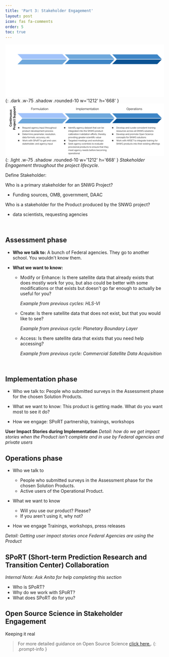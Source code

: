 ```yaml
---
title: 'Part 3: Stakeholder Engagement'
layout: post
icon: fas fa-comments
order: 5
toc: true
---
```


![dark mode only](assets/DarkModeSEPGraphic.png){: .dark .w-75 .shadow .rounded-10 w='1212' h='668' }
![light mode only](assets/LightModeSEPGraphic.png){: .light .w-75 .shadow .rounded-10 w='1212' h='668' }
_Stakeholder Engagement throughout the project lifecycle._

Define Stakeholder:

Who is a primary stakeholder for an SNWG Project?
- Funding sources, OMB, government, DAAC

Who is a stakeholder for the Product produced by the SNWG project? 
- data scientists, requesting agencies
<br>

## Assessment phase
- **Who we talk to:**
A bunch of Federal agencies. They go to another school. You wouldn't know them.

- **What we want to know:**
    - Modify or Enhance: Is there satellite data that already exists that does mostly work for you, but also could be better with some modifications or that exists but doesn't go far enough to actually be useful for you?

        _Example from previous cycles: HLS-VI_

    - Create: Is there satellite data that does not exist, but that you would like to see?

        _Example from previous cycle: Planetary Boundary Layer_

    - Access: Is there satellite data that exists that you need help accessing?

         _Example from previous cycle: Commercial Satellite Data Acquisition_
<br>

## Implementation phase
- Who we talk to:
People who submitted surveys in the Assessment phase for the chosen Solution Products.

- What we want to know:
This product is getting made. What do you want most to see it do? 

- How we engage: 
SPoRT partnership, trainings, workshops

**User Impact Stories during Implementation**
_Detail: how do we get impact stories when the Product isn't complete and in use by Federal agencies and private users_

## Operations phase
- Who we talk to
    - People who submitted surveys in the Assessment phase for the chosen Solution Products.
    - Active users of the Operational Product. 

- What we want to know
    - Will you use our product? Please?  
    - If you aren't using it, why not?

- How we engage 
Trainings, workshops, press releases

_Detail: Getting user impact stories once Federal Agencies are using the Product_

## SPoRT (Short-term Prediction Research and Transition Center) Collaboration
_Internal Note: Ask Anita for help completing this section_
- Who is SPoRT?
- Why do we work with SPoRT?
- What does SPoRT do for you? 

## Open Source Science in Stakeholder Engagement
Keeping it real

<!-- markdownlint-capture -->
<!-- markdownlint-disable -->

> For more detailed guidance on Open Source Science [click here.](https://cherrelletucker.github.io/Open-Source-Science/).
{: .prompt-info }

<!-- markdownlint-restore -->
